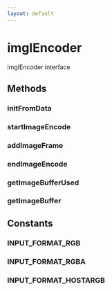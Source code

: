 ```yaml
---
layout: default
---
```


# imgIEncoder #
  
imgIEncoder interface  
  

## Methods ##

### initFromData ###

### startImageEncode ###

### addImageFrame ###

### endImageEncode ###

### getImageBufferUsed ###

### getImageBuffer ###

## Constants ##

### INPUT_FORMAT_RGB ###

### INPUT_FORMAT_RGBA ###

### INPUT_FORMAT_HOSTARGB ###
